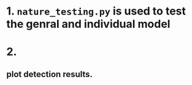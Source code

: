 # 1. `nature_testing.py` is used to test the genral and individual model
# 2. 

## plot detection results.
